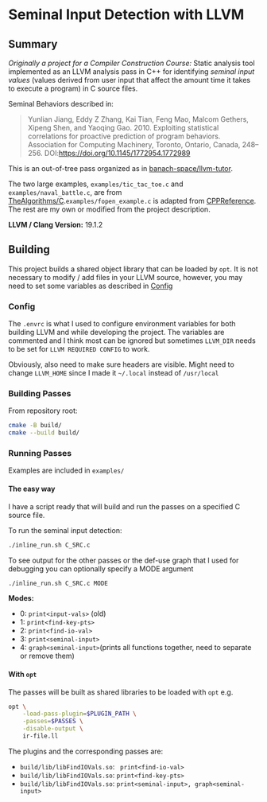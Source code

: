 # Seminal Input Detection with LLVM

## Summary

_Originally a project for a Compiler Construction Course:_ Static analysis tool implemented as an LLVM analysis pass in C++ for identifying _seminal input values_ (values derived from user input that affect the amount time it takes to execute a program) in C source files.

Seminal Behaviors described in:
>Yunlian Jiang, Eddy Z Zhang, Kai Tian, Feng Mao, Malcom Gethers, Xipeng Shen, and Yaoqing Gao. 2010. Exploiting statistical correlations for proactive prediction of program behaviors. Association for Computing Machinery, Toronto, Ontario, Canada, 248–256. DOI:https://doi.org/10.1145/1772954.1772989

This is an out-of-tree pass organized as in [banach-space/llvm-tutor](https://github.com/banach-space/llvm-tutor).

The two large examples, `examples/tic_tac_toe.c` and `examples/naval_battle.c`, are from [TheAlgorithms/C](https://github.com/TheAlgorithms/C).`examples/fopen_example.c` is adapted from [CPPReference](https://en.cppreference.com/w/c/io/fopen). The rest are my own or modified from the project description.


**LLVM / Clang Version:** 19.1.2


## Building

This project builds a shared object library that can be loaded by  `opt`. It is not necessary to modify / add files in your LLVM source, however, you may need to set some variables as described in [Config](###Config)

### Config

The `.envrc` is what I used to configure environment variables for both building LLVM and while developing the project. The variables are commented and I think most can be ignored but sometimes `LLVM_DIR` needs to be set for `LLVM REQUIRED CONFIG` to work. 

Obviously, also need to make sure headers are visible. Might need to change `LLVM_HOME` since I made it `~/.local` instead of `/usr/local`

### Building Passes

From repository root:

```sh
cmake -B build/
cmake --build build/
```

### Running Passes

Examples are included in `examples/`

#### The easy way

I have a script ready that will build and run the passes on a specified C source file.

To run the seminal input detection:

```sh
./inline_run.sh C_SRC.c
```

To see output for the other passes or the def-use graph that I used for debugging you can optionally specify a MODE argument

```sh
./inline_run.sh C_SRC.c MODE
```

**Modes:** 
* 0: `print<input-vals>` (old)
* 1: `print<find-key-pts>`
* 2: `print<find-io-val>`
* 3: `print<seminal-input>`
* 4: `graph<seminal-input>`(prints all functions together, need to separate or remove them)


#### With `opt`

The passes will be built as shared libraries to be loaded with `opt` e.g.

```sh
opt \
    -load-pass-plugin=$PLUGIN_PATH \
    -passes=$PASSES \
    -disable-output \
    ir-file.ll
```

The plugins and the corresponding passes are:

* `build/lib/libFindIOVals.so`: ` print<find-io-val>`
* `build/lib/libFindIOVals.so`: `print<find-key-pts>`
* `build/lib/libFindIOVals.so`: `print<seminal-input>, graph<seminal-input>`
